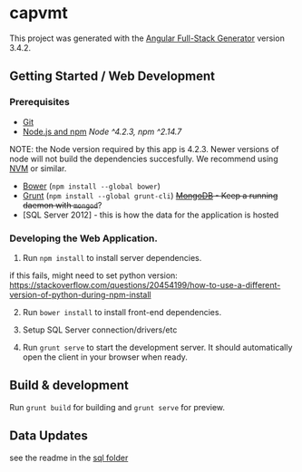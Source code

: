 # capvmt

This project was generated with the [Angular Full-Stack Generator](https://github.com/DaftMonk/generator-angular-fullstack) version 3.4.2.

## Getting Started / Web Development  

### Prerequisites

- [Git](https://git-scm.com/)
- [Node.js and npm](nodejs.org) *Node ^4.2.3, npm ^2.14.7*

NOTE: the Node version required by this app is 4.2.3. Newer versions of node will not build the dependencies succesfully. We recommend using [NVM](https://github.com/creationix/nvm) or similar. 

- [Bower](bower.io) (`npm install --global bower`)
- [Grunt](http://gruntjs.com/) (`npm install --global grunt-cli`)
~~[MongoDB](https://www.mongodb.org/) - Keep a running daemon with `mongod`~~?
- [SQL Server 2012] - this is how the data for the application is hosted

### Developing the Web Application. 

1. Run `npm install` to install server dependencies.

if this fails, might need to set python version: https://stackoverflow.com/questions/20454199/how-to-use-a-different-version-of-python-during-npm-install

2. Run `bower install` to install front-end dependencies.

3. Setup SQL Server connection/drivers/etc

4. Run `grunt serve` to start the development server. It should automatically open the client in your browser when ready.

## Build & development

Run `grunt build` for building and `grunt serve` for preview.

## Data Updates

see the readme in the [sql folder](https://github.com/BayAreaMetro/CAPVMT/blob/Development/sql/)
